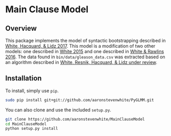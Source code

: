 # Main Clause Model

## Overview

This package implements the model of syntactic bootstrapping described in [White, Hacquard, & Lidz 2017](http://aswhite.net/media/papers/white_main_2017.pdf). This model is a modification of two other models: one described in [White 2015](http://aswhite.net/media/papers/white_information_2015.pdf) and one described in [White & Rawlins 2016](http://aswhite.net/media/papers/white_computational_2016_salt.pdf). The data found in `bin/data/gleason_data.csv` was extracted based on an algorithm described in [White, Resnik, Hacquard, & Lidz under review](http://aswhite.net/media/papers/white_contextual_2016.pdf).

## Installation

To install, simply use `pip`.

```bash
sudo pip install git+git://github.com/aaronstevenwhite/PyGLMM.git
```

You can also clone and use the included `setup.py`.

```bash
git clone https://github.com/aaronstevenwhite/MainClauseModel
cd MainClauseModel
python setup.py install
```
